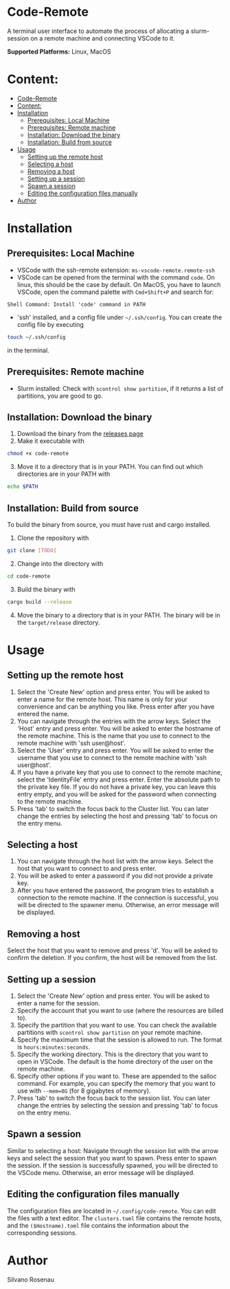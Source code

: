 # Code-Remote
A terminal user interface to automate the process of allocating a slurm-session on a remote machine and connecting VSCode to it.

**Supported Platforms:** Linux, MacOS

# Content:
- [Code-Remote](#code-remote)
- [Content:](#content)
- [Installation](#installation)
  - [Prerequisites: Local Machine](#prerequisites-local-machine)
  - [Prerequisites: Remote machine](#prerequisites-remote-machine)
  - [Installation: Download the binary](#installation-download-the-binary)
  - [Installation: Build from source](#installation-build-from-source)
- [Usage](#usage)
  - [Setting up the remote host](#setting-up-the-remote-host)
  - [Selecting a host](#selecting-a-host)
  - [Removing a host](#removing-a-host)
  - [Setting up a session](#setting-up-a-session)
  - [Spawn a session](#spawn-a-session)
  - [Editing the configuration files manually](#editing-the-configuration-files-manually)
- [Author](#author)


# Installation
## Prerequisites: Local Machine
- VSCode with the ssh-remote extension: `ms-vscode-remote.remote-ssh`
- VSCode can be opened from the terminal with the command `code`. On linux, 
this should be the case by default. On MacOS, you have to launch VSCode, 
open the command palette with `Cmd+Shift+P` and search for:
```
Shell Command: Install 'code' command in PATH
```
- 'ssh' installed, and a config file under `~/.ssh/config`. You can create the config file by executing 
```bash
touch ~/.ssh/config
```
in the terminal.
## Prerequisites: Remote machine
- Slurm installed: Check with `scontrol show partition`, if it returns a list of partitions, you are good to go.
## Installation: Download the binary
1. Download the binary from the [releases page](TODO)
2. Make it executable with 
```bash
chmod +x code-remote
```
3. Move it to a directory that is in your PATH. You can find out which directories are in your PATH with 
```bash
echo $PATH
```
## Installation: Build from source
To build the binary from source, you must have rust and cargo installed.
1. Clone the repository with 
```bash
git clone [TODO]
```
2. Change into the directory with 
```bash
cd code-remote
```
3. Build the binary with 
```bash
cargo build --release
```
4. Move the binary to a directory that is in your PATH. The binary will be in the `target/release` directory.

# Usage
## Setting up the remote host
1. Select the 'Create New' option and press enter. You will be asked to enter a name for the remote host. 
This name is only for your convenience and can be anything you like. Press enter after you have entered the name.
2. You can navigate through the entries with the arrow keys. Select the 'Host' entry and press enter. 
You will be asked to enter the hostname of the remote machine. This is the name that you use to connect to the remote machine with 'ssh user@host'.
3. Select the 'User' entry and press enter. You will be asked to enter the username that you use to connect to the remote machine with 'ssh user@host'.
4. If you have a private key that you use to connect to the remote machine, select the 'IdentityFile' entry and press enter. Enter the absolute path to the private key file. If you do not have a private key, you can leave this entry empty, and you will be asked for the password when connecting to the remote machine.
5. Press 'tab' to switch the focus back to the Cluster list. You can later change the entries by selecting the host and pressing 'tab' to focus on the entry menu.
## Selecting a host
1. You can navigate through the host list with the arrow keys. Select the host that you want to connect to and press enter.
2. You will be asked to enter a password if you did not provide a private key.
3. After you have entered the password, the program tries to establish a connection to the remote machine. If the connection is successful, you will be directed to the spawner menu. Otherwise, an error message will be displayed.
## Removing a host
Select the host that you want to remove and press 'd'. You will be asked to confirm the deletion. If you confirm, the host will be removed from the list.
## Setting up a session
1. Select the 'Create New' option and press enter. You will be asked to enter a name for the session.
2. Specify the account that you want to use (where the resources are billed to).
3. Specify the partition that you want to use. You can check the available partitions with `scontrol show partition` on your remote machine.
4. Specify the maximum time that the session is allowed to run. The format is `hours:minutes:seconds`.
5. Specify the working directory. This is the directory that you want to open in VSCode. The default is the home directory of the user on the remote machine.
6. Specify other options if you want to. These are appended to the salloc command. For example, you can specify the memory that you want to use with `--mem=8G` (for 8 gigabytes of memory).
7. Press 'tab' to switch the focus back to the session list. You can later change the entries by selecting the session and pressing 'tab' to focus on the entry menu.
## Spawn a session
Similar to selecting a host: Navigate through the session list with the arrow keys and select the session that you want to spawn. Press enter to spawn the session. If the session is successfully spawned, you will be directed to the VSCode menu. Otherwise, an error message will be displayed.
## Editing the configuration files manually
The configuration files are located in `~/.config/code-remote`. You can edit the files with a text editor. The `clusters.toml` file contains the remote hosts, and the `($Hostname).toml` file contains the information about the corresponding sessions.

# Author
Silvano Rosenau
